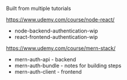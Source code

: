 Built from multiple tutorials

https://www.udemy.com/course/node-react/
 - node-backend-authentication-wip
 - react-frontend-authentication-wip

https://www.udemy.com/course/mern-stack/
 - mern-auth-api - backend
 - mern-auth-bundle - notes for building steps
 - mern-auth-client - frontend